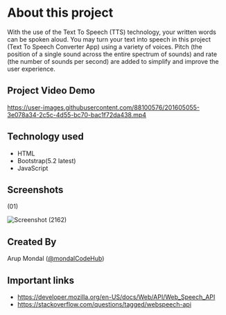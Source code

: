 # About this project

With the use of the Text To Speech (TTS) technology, your written words can be spoken aloud. You may turn your text into speech in this project (Text To Speech Converter App) using a variety of voices.
Pitch (the position of a single sound across the entire spectrum of sounds) and rate (the number of sounds per second) are added to simplify and improve the user experience.
## Project Video Demo



https://user-images.githubusercontent.com/88100576/201605055-3e078a34-2c5c-4d55-bc70-bac1f72da438.mp4





## Technology used
- HTML
- Bootstrap(5.2 latest)
- JavaScript

## Screenshots
(01)

![Screenshot (2162)](https://user-images.githubusercontent.com/88100576/201603541-4c73dafd-981d-4d6b-acb0-112bdd9546af.png)



## Created By
Arup Mondal ([@mondalCodeHub](https://www.github.com/mondalCodeHub))



## Important links
- https://developer.mozilla.org/en-US/docs/Web/API/Web_Speech_API
- https://stackoverflow.com/questions/tagged/webspeech-api
